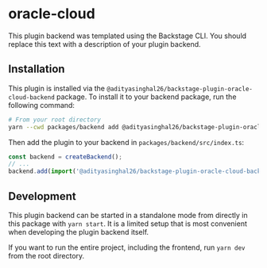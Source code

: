 # oracle-cloud

This plugin backend was templated using the Backstage CLI. You should replace this text with a description of your plugin backend.

## Installation

This plugin is installed via the `@adityasinghal26/backstage-plugin-oracle-cloud-backend` package. To install it to your backend package, run the following command:

```bash
# From your root directory
yarn --cwd packages/backend add @adityasinghal26/backstage-plugin-oracle-cloud-backend
```

Then add the plugin to your backend in `packages/backend/src/index.ts`:

```ts
const backend = createBackend();
// ...
backend.add(import('@adityasinghal26/backstage-plugin-oracle-cloud-backend'));
```

## Development

This plugin backend can be started in a standalone mode from directly in this
package with `yarn start`. It is a limited setup that is most convenient when
developing the plugin backend itself.

If you want to run the entire project, including the frontend, run `yarn dev` from the root directory.
